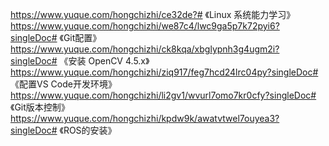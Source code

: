https://www.yuque.com/hongchizhi/ce32de?# 《Linux 系统能⼒学习》
https://www.yuque.com/hongchizhi/we87c4/lwc9ga5p7k72pyi6?singleDoc# 《Git配置》
https://www.yuque.com/hongchizhi/ck8kqa/xbglypnh3g4ugm2i?singleDoc# 《安装 OpenCV 4.5.x》
https://www.yuque.com/hongchizhi/ziq917/feg7hcd24lrc04py?singleDoc# 《配置VS Code开发环境》
https://www.yuque.com/hongchizhi/li2gv1/wvurl7omo7kr0cfy?singleDoc# 《Git版本控制》
https://www.yuque.com/hongchizhi/kpdw9k/awatvtwel7ouyea3?singleDoc# 《ROS的安装》
